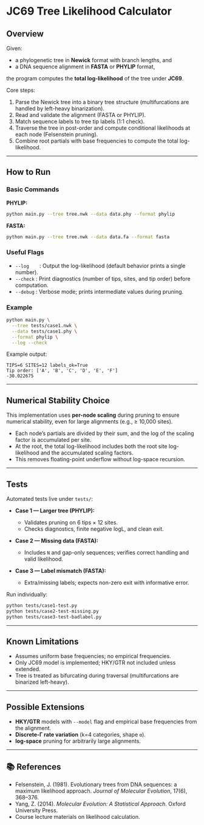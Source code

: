 # JC69 Tree Likelihood Calculator

## Overview

Given:

* a phylogenetic tree in **Newick** format with branch lengths, and
* a DNA sequence alignment in **FASTA** or **PHYLIP** format,

the program computes the **total log-likelihood** of the tree under **JC69**.

Core steps:

1. Parse the Newick tree into a binary tree structure (multifurcations are handled by left-heavy binarization).
2. Read and validate the alignment (FASTA or PHYLIP).
3. Match sequence labels to tree tip labels (1:1 check).
4. Traverse the tree in post-order and compute conditional likelihoods at each node (Felsenstein pruning).
5. Combine root partials with base frequencies to compute the total log-likelihood.

---

## How to Run

### Basic Commands

**PHYLIP:**

```bash
python main.py --tree tree.nwk --data data.phy --format phylip
```

**FASTA:**

```bash
python main.py --tree tree.nwk --data data.fa --format fasta
```

### Useful Flags

* `--log`  : Output the log-likelihood (default behavior prints a single number).
* `--check` : Print diagnostics (number of tips, sites, and tip order) before computation.
* `--debug` : Verbose mode; prints intermediate values during pruning.

### Example

```bash
python main.py \
  --tree tests/case1.nwk \
  --data tests/case1.phy \
  --format phylip \
  --log --check
```

Example output:

```
TIPS=6 SITES=12 labels_ok=True
Tip order: ['A', 'B', 'C', 'D', 'E', 'F']
-30.022675
```

---

## Numerical Stability Choice

This implementation uses **per-node scaling** during pruning to ensure numerical stability, even for large alignments (e.g., ≥ 10,000 sites).

* Each node’s partials are divided by their sum, and the log of the scaling factor is accumulated per site.
* At the root, the total log-likelihood includes both the root site log-likelihood and the accumulated scaling factors.
* This removes floating-point underflow without log-space recursion.

---

## Tests

Automated tests live under `tests/`:

* **Case 1 — Larger tree (PHYLIP):**

  * Validates pruning on 6 tips × 12 sites.
  * Checks diagnostics, finite negative logL, and clean exit.
* **Case 2 — Missing data (FASTA):**

  * Includes `N` and gap-only sequences; verifies correct handling and valid likelihood.
* **Case 3 — Label mismatch (FASTA):**

  * Extra/missing labels; expects non-zero exit with informative error.

Run individually:

```bash
python tests/case1-test.py
python tests/case2-test-missing.py
python tests/case3-test-badlabel.py
```

---

## Known Limitations

* Assumes uniform base frequencies; no empirical frequencies.
* Only JC69 model is implemented; HKY/GTR not included unless extended.
* Tree is treated as bifurcating during traversal (multifurcations are binarized left-heavy).

---

## Possible Extensions

* **HKY/GTR** models with `--model` flag and empirical base frequencies from the alignment.
* **Discrete-Γ rate variation** (k=4 categories, shape `α`).
* **log-space** pruning for arbitrarily large alignments.

---

## 📚 References

* Felsenstein, J. (1981). Evolutionary trees from DNA sequences: a maximum likelihood approach. *Journal of Molecular Evolution*, 17(6), 368–376.
* Yang, Z. (2014). *Molecular Evolution: A Statistical Approach*. Oxford University Press.
* Course lecture materials on likelihood calculation.
